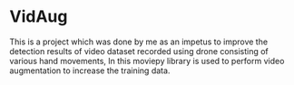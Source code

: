 # VidAug
This is a project which was done by me as an impetus to improve the detection results of video dataset recorded using drone consisting of various hand movements,
In this moviepy library is used to perform video augmentation to increase the training data.
